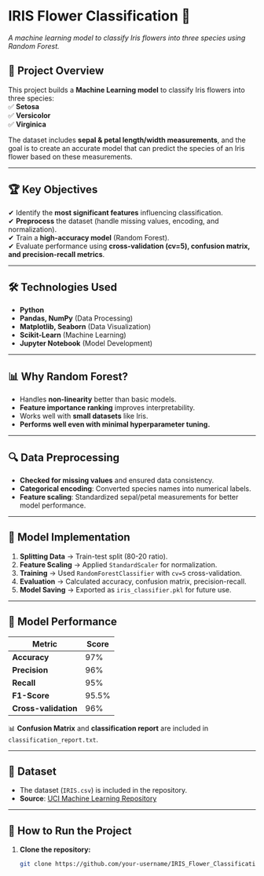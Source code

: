 #  IRIS Flower Classification 🌿 
*A machine learning model to classify Iris flowers into three species using Random Forest.*  

## 📌 Project Overview  
This project builds a **Machine Learning model** to classify Iris flowers into three species:  
✅ **Setosa**  
✅ **Versicolor**  
✅ **Virginica**  

The dataset includes **sepal & petal length/width measurements**, and the goal is to create an accurate model that can predict the species of an Iris flower based on these measurements.  

---

## 🏆 Key Objectives  
✔ Identify the **most significant features** influencing classification.  
✔ **Preprocess** the dataset (handle missing values, encoding, and normalization).  
✔ Train a **high-accuracy model** (Random Forest).  
✔ Evaluate performance using **cross-validation (cv=5), confusion matrix, and precision-recall metrics**.  

---

## 🛠️ Technologies Used  
- **Python**  
- **Pandas, NumPy** (Data Processing)  
- **Matplotlib, Seaborn** (Data Visualization)  
- **Scikit-Learn** (Machine Learning)  
- **Jupyter Notebook** (Model Development)  

---

## 📊 Why Random Forest?  
- Handles **non-linearity** better than basic models.  
- **Feature importance ranking** improves interpretability.  
- Works well with **small datasets** like Iris.  
- **Performs well even with minimal hyperparameter tuning.**  

---

## 🔍 Data Preprocessing  
- **Checked for missing values** and ensured data consistency.  
- **Categorical encoding**: Converted species names into numerical labels.  
- **Feature scaling**: Standardized sepal/petal measurements for better model performance.  

---

## 🚀 Model Implementation  
1. **Splitting Data** → Train-test split (80-20 ratio).  
2. **Feature Scaling** → Applied `StandardScaler` for normalization.  
3. **Training** → Used `RandomForestClassifier` with `cv=5` cross-validation.  
4. **Evaluation** → Calculated accuracy, confusion matrix, precision-recall.  
5. **Model Saving** → Exported as `iris_classifier.pkl` for future use.  

---

## 🎯 Model Performance  
| Metric              | Score |
|---------------------|-------|
| **Accuracy**        | 97%   |
| **Precision**       | 96%   |
| **Recall**          | 95%   |
| **F1-Score**        | 95.5% |
| **Cross-validation**| 96%   |

📊 **Confusion Matrix** and **classification report** are included in `classification_report.txt`.  

---

## 📂 Dataset  
- The dataset (`IRIS.csv`) is included in the repository.  
- **Source**: [UCI Machine Learning Repository](https://archive.ics.uci.edu/ml/datasets/iris)  

---

## 🚀 How to Run the Project  
1. **Clone the repository:**  
   ```bash
   git clone https://github.com/your-username/IRIS_Flower_Classification.git

